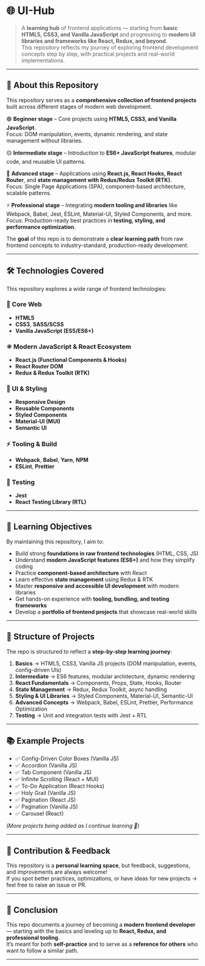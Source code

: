 # 🌐 UI-Hub

> A **learning hub** of frontend applications — starting from **basic HTML5, CSS3, and Vanilla JavaScript** and progressing to **modern UI libraries and frameworks like React, Redux, and beyond**.  
> This repository reflects my journey of exploring frontend development concepts step by step, with practical projects and real-world implementations.

---

## 📌 About this Repository

This repository serves as a **comprehensive collection of frontend projects** built across different stages of modern web development.  

🟢 **Beginner stage** – Core projects using **HTML5, CSS3, and Vanilla JavaScript**.  
  Focus: DOM manipulation, events, dynamic rendering, and state management without libraries.  

🟡 **Intermediate stage** – Introduction to **ES6+ JavaScript features**, modular code, and reusable UI patterns.  

🔵 **Advanced stage** – Applications using **React.js, React Hooks, React Router**, and **state management with Redux/Redux Toolkit (RTK)**.  
  Focus: Single Page Applications (SPA), component-based architecture, scalable patterns.  

⚡ **Professional stage** – Integrating **modern tooling and libraries** like Webpack, Babel, Jest, ESLint, Material-UI, Styled Components, and more.  
  Focus: Production-ready best practices in **testing, styling, and performance optimization**.  

The **goal** of this repo is to demonstrate a **clear learning path** from raw frontend concepts to industry-standard, production-ready development.

---

## 🛠️ Technologies Covered

This repository explores a wide range of frontend technologies:

### 🧩 Core Web
- **HTML5**
- **CSS3**, **SASS/SCSS**
- **Vanilla JavaScript (ES5/ES6+)**

### ⚛️ Modern JavaScript & React Ecosystem
- **React.js (Functional Components & Hooks)**
- **React Router DOM**
- **Redux & Redux Toolkit (RTK)**

### 🎨 UI & Styling
- **Responsive Design**
- **Reusable Components**
- **Styled Components**
- **Material-UI (MUI)**
- **Semantic UI**

### ⚡ Tooling & Build
- **Webpack**, **Babel**, **Yarn**, **NPM**
- **ESLint**, **Prettier**

### 🧪 Testing
- **Jest**
- **React Testing Library (RTL)**

---

## 🎯 Learning Objectives

By maintaining this repository, I aim to:  
- Build strong **foundations in raw frontend technologies** (HTML, CSS, JS)  
- Understand **modern JavaScript features (ES6+)** and how they simplify coding  
- Practice **component-based architecture** with React  
- Learn effective **state management** using Redux & RTK  
- Master **responsive and accessible UI development** with modern libraries  
- Get hands-on experience with **tooling, bundling, and testing frameworks**  
- Develop a **portfolio of frontend projects** that showcase real-world skills  

---

## 🚀 Structure of Projects

The repo is structured to reflect a **step-by-step learning journey**:

1. **Basics** → HTML5, CSS3, Vanilla JS projects (DOM manipulation, events, config-driven UIs)  
2. **Intermediate** → ES6 features, modular architecture, dynamic rendering  
3. **React Fundamentals** → Components, Props, State, Hooks, Router  
4. **State Management** → Redux, Redux Toolkit, async handling  
5. **Styling & UI Libraries** → Styled Components, Material-UI, Semantic-UI  
6. **Advanced Concepts** → Webpack, Babel, ESLint, Prettier, Performance Optimization  
7. **Testing** → Unit and integration tests with Jest + RTL  

---

## 📚 Example Projects

- ✅ Config-Driven Color Boxes (Vanilla JS)  
- ✅ Accordion (Vanilla JS)  
- ✅ Tab Component (Vanilla JS)  
- ✅ Infinite Scrolling (React + MUI)  
- ✅ To-Do Application (React Hooks)  
- ✅ Holy Grail (Vanilla JS)  
- ✅ Pagination (React JS)
- ✅ Pagination (Vanilla JS)
- ✅ Carousel (React)

*(More projects being added as I continue learning 🚀)*

---

## 🤝 Contribution & Feedback

This repository is a **personal learning space**, but feedback, suggestions, and improvements are always welcome!  
If you spot better practices, optimizations, or have ideas for new projects → feel free to raise an issue or PR.

---

## 📌 Conclusion

This repo documents a journey of becoming a **modern frontend developer** — starting with the basics and leveling up to **React, Redux, and professional tooling**.  
It’s meant for both **self-practice** and to serve as a **reference for others** who want to follow a similar path.

---
